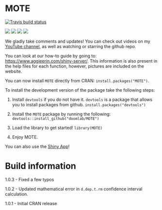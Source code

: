 # MOTE

[![Travis build status](https://travis-ci.org/doomlab/MOTE.svg?branch=master)](https://travis-ci.org/doomlab/MOTE)

[![](https://cranlogs.r-pkg.org/badges/MOTE)](https://cran.r-project.org/package=MOTE)
![](http://cranlogs.r-pkg.org/badges/last-week/MOTE)
![](http://cranlogs.r-pkg.org/badges/last-day/MOTE)
![](http://cranlogs.r-pkg.org/badges/grand-total/MOTE)


We gladly take comments and updates! You can check out videos on my [YouTube channel](https://www.youtube.com/channel/UCMdihazndR0f9XBoSXWqnYg), as well as watching or starring the github repo.

You can look at our how-to guide by going to: https://www.aggieerin.com/shiny-server/. This information is also present in the help files for each function, however, pictures are included on the website.   

You can now install `MOTE` directly from CRAN: `install.packages("MOTE")`.

To install the development version of the package take the following steps:

1) Install `devtools` if you do not have it. `devtools` is a package that allows you to install packages from github.
`install.packages("devtools")`

2) Install the `MOTE` package by running the following:
`devtools::install_github("doomlab/MOTE")`

3) Load the library to get started!
`library(MOTE)`

4) Enjoy MOTE. 

You can also use the [Shiny App](http://aggieerin.com/shiny/mote/)! 

# Build information

1.0.3 - Fixed a few typos

1.0.2 - Updated mathematical error in `d.dep.t.rm` confidence interval calculation. 

1.0.1 - Initial CRAN release
